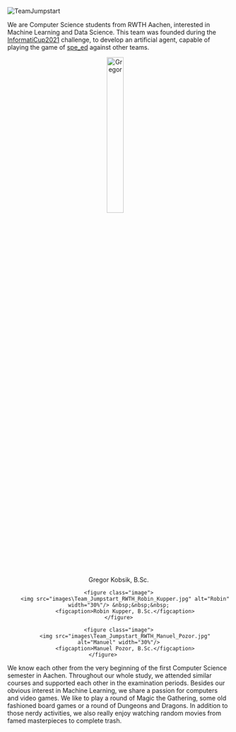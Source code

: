 ![TeamJumpstart](images\TeamJumpstart.png)

We are Computer Science students from RWTH Aachen, interested in Machine Learning and Data Science. 
This team was founded during the [InformatiCup2021](https://github.com/informatiCup/InformatiCup2021) challenge, to develop an artificial agent, capable of playing the game of [spe_ed](https://github.com/InformatiCup/InformatiCup2021/blob/master/spe_ed.pdf) against other teams.

<center>
    <figure class="image">
        <img src="images\Team_Jumpstart_RWTH_Gregor_Kobsik.jpg" alt="Gregor" width="30%"/> &nbsp;&nbsp;&nbsp; 
        <figcaption>Gregor Kobsik, B.Sc.</figcaption>
    </figure>
    
    <figure class="image">
        <img src="images\Team_Jumpstart_RWTH_Robin_Kupper.jpg" alt="Robin" width="30%"/> &nbsp;&nbsp;&nbsp;
        <figcaption>Robin Kupper, B.Sc.</figcaption>
    </figure>
    
    <figure class="image">
        <img src="images\Team_Jumpstart_RWTH_Manuel_Pozor.jpg" alt="Manuel" width="30%"/>
        <figcaption>Manuel Pozor, B.Sc.</figcaption>
    </figure>          
</center>

We know each other from the very beginning of the first Computer Science semester in Aachen. 
Throughout our whole study, we attended similar courses and supported each other in the examination periods. 
Besides our obvious interest in Machine Learning, we share a passion for computers and video games. 
We like to play a round of Magic the Gathering, some old fashioned board games or a round of Dungeons and Dragons.
In addition to those nerdy activities, we also really enjoy watching random movies from famed masterpieces to complete trash.
